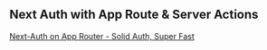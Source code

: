 ## Next Auth with App Route & Server Actions

[Next-Auth on App Router - Solid Auth, Super Fast](https://www.youtube.com/watch?v=md65iBX5Gxg&pp=ygUMbmV4dCBqcyBhdXRo)


